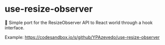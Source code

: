 # use-resize-observer

👀 Simple port for the ResizeObserver API to React world through a hook interface. 

Example: https://codesandbox.io/s/github/YPAzevedo/use-resize-observer
